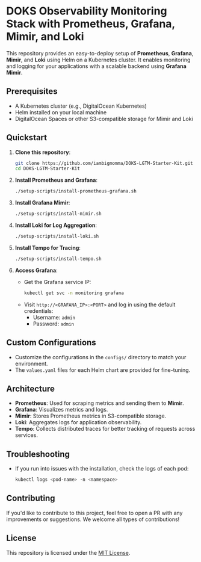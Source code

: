 # DOKS Observability Monitoring Stack with Prometheus, Grafana, Mimir, and Loki

This repository provides an easy-to-deploy setup of **Prometheus**, **Grafana**, **Mimir**, and **Loki** using Helm on a Kubernetes cluster. It enables monitoring and logging for your applications with a scalable backend using **Grafana Mimir**.

## Prerequisites

- A Kubernetes cluster (e.g., DigitalOcean Kubernetes)
- Helm installed on your local machine
- DigitalOcean Spaces or other S3-compatible storage for Mimir and Loki

## Quickstart

1. **Clone this repository**:

   ```bash
   git clone https://github.com/iambigmomma/DOKS-LGTM-Starter-Kit.git
   cd DOKS-LGTM-Starter-Kit
   ```

2. **Install Prometheus and Grafana**:

   ```bash
   ./setup-scripts/install-prometheus-grafana.sh
   ```

3. **Install Grafana Mimir**:

   ```bash
   ./setup-scripts/install-mimir.sh
   ```

4. **Install Loki for Log Aggregation**:

   ```bash
   ./setup-scripts/install-loki.sh
   ```

5. **Install Tempo for Tracing**:

   ```bash
   ./setup-scripts/install-tempo.sh
   ```

6. **Access Grafana**:
   - Get the Grafana service IP:
     ```bash
     kubectl get svc -n monitoring grafana
     ```
   - Visit `http://<GRAFANA_IP>:<PORT>` and log in using the default credentials:
     - Username: `admin`
     - Password: `admin`

## Custom Configurations

- Customize the configurations in the `configs/` directory to match your environment.
- The `values.yaml` files for each Helm chart are provided for fine-tuning.

## Architecture

- **Prometheus**: Used for scraping metrics and sending them to **Mimir**.
- **Grafana**: Visualizes metrics and logs.
- **Mimir**: Stores Prometheus metrics in S3-compatible storage.
- **Loki**: Aggregates logs for application observability.
- **Tempo**: Collects distributed traces for better tracking of requests across services.

## Troubleshooting

- If you run into issues with the installation, check the logs of each pod:
  ```bash
  kubectl logs <pod-name> -n <namespace>
  ```

## Contributing

If you'd like to contribute to this project, feel free to open a PR with any improvements or suggestions. We welcome all types of contributions!

## License

This repository is licensed under the [MIT License](LICENSE).
